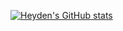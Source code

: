 [![Heyden's GitHub stats](https://github-readme-stats.vercel.app/api?username=amuroeita)](https://github.com/anuraghazra/github-readme-stats)
